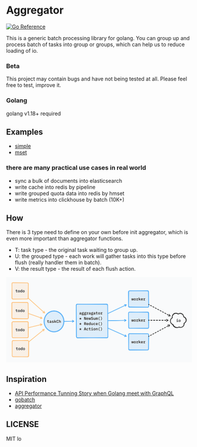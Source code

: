 # Aggregator

[![Go Reference](https://pkg.go.dev/badge/github.com/cxiang03/aggregator.svg)](https://pkg.go.dev/github.com/cxiang03/aggregator)

This is a generic batch processing library for golang. 
You can group up and process batch of tasks into group or groups, which can help us to reduce loading of io.

### Beta

This project may contain bugs and have not being tested at all. Please feel free to test, improve it.

### Golang

golang v1.18+ required

## Examples

* [simple](./example/simple/main.go)
* [mset](./example/mset/main.go)

### there are many practical use cases in real world

* sync a bulk of documents into elasticsearch
* write cache into redis by pipeline
* write grouped quota data into redis by hmset
* write metrics into clickhouse by batch (10K+)

## How
There is 3 type need to define on your own before init aggregator, which is even more important than aggregator functions.

- T: task type - the original task waiting to group up.
- U: the grouped type - each work will gather tasks into this type before flush (really handler them in batch).
- V: the result type - the result of each flush action.

![how.png](./doc/how.png)

## Inspiration

- [API Performance Tunning Story when Golang meet with GraphQL](https://hackmd.io/zvmgdunRR8mjAjVIMx0eDA?both)
- [gobatch](https://github.com/herryg91/gobatch)
- [aggregator](https://github.com/serkodev/aggregator)

## LICENSE

MIT lo
